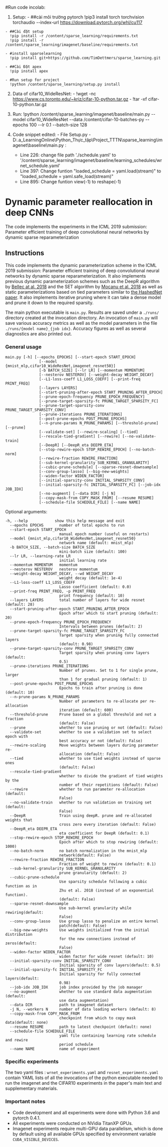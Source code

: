 #Run code incolab:
  1. Setup: 
    - ##cài môi trường pytorch
      !pip3 install torch torchvision torchaudio --index-url https://download.pytorch.org/whl/cu117

    - ##Cài đặt setup 
      !pip install -r /content/sparse_learning/requirements.txt
      !pip install -r /content/sparse_learning/imagenet/baseline/requirements.txt

    - #install sparselearning
      !pip install git+https://github.com/TimDettmers/sparse_learning.git

    - ##Cài Đặt apex 
      !pip install apex

    - #Run setup for project
      !python /content/sparse_learning/setup.py install

  2. Data of cifar10_WideResNet:
    - !wget -nc https://www.cs.toronto.edu/~kriz/cifar-10-python.tar.gz
    - !tar -xf cifar-10-python.tar.gz

  3. Run: 
      !python /content/sparse_learning/imagenet/baseline/main.py --model cifar10_WideResNet --data /content/cifar-10-batches-py --epochs 100 --lr 0.1 --batch-size 128

  4. Code snippet edited: 
    - File Setup.py
    - D:\.a_LearningOnline\Python_Thực_tập\Project_TTTN\sparse_learning\imagenet\baseline\main.py : 
      + Line 226: change file path  './schedule.yaml' to '/content/sparse_learning/imagenet/baseline/learning_schedules/wrnet_schedule.yaml'
      + Line 397: Change funtion "loaded_schedule = yaml.load(stream)" to "loaded_schedule = yaml.safe_load(stream)"
      + Line 895: Change funtion view(-1) to reshape(-1) 


# Dynamic parameter reallocation in deep CNNs

The code implements the experiments in the ICML 2019 submission: Parameter efficient training of deep convolutional neural networks by dynamic sparse reparameterization


## Instructions
This code implements the dynamic parameterization scheme in the ICML 2019 submission: Parameter efficient training of deep convolutional neural networks by dynamic sparse reparameterization. It also implements previous  dynamic parameterization schemes such as the DeepR algorithm by [Bellec at al. 2018](https://arxiv.org/abs/1711.05136) and the SET algorithm by [Mocanu et  al. 2018](https://www.nature.com/articles/s41467-018-04316-3) as well as static parameterizations based on tied parameters similar to [the HashedNet paper](https://arxiv.org/abs/1504.04788). It also implements iterative pruning where it can take a dense model and prune it down to the required sparsity. 

The main python executable is `main.py`. Results are saved under a `./runs/` directory created at the invocation directory. An invocation of `main.py` will save various accuracy metrics as well as the model parameters in the file `./runs/{model name}_{job idx}`. Accuracy figures as well as several diagnostics are also printed out. 

### General usage
```shell
main.py [-h] [--epochs EPOCHS] [--start-epoch START_EPOCH]
               [--model {mnist_mlp,cifar10_WideResNet,imagenet_resnet50}]
               [-b BATCH_SIZE] [--lr LR] [--momentum MOMENTUM]
               [--nesterov NESTEROV] [--weight-decay WEIGHT_DECAY]
               [--L1-loss-coeff L1_LOSS_COEFF] [--print-freq PRINT_FREQ]
               [--layers LAYERS]
               [--start-pruning-after-epoch START_PRUNING_AFTER_EPOCH]
               [--prune-epoch-frequency PRUNE_EPOCH_FREQUENCY]
               [--prune-target-sparsity-fc PRUNE_TARGET_SPARSITY_FC]
               [--prune-target-sparsity-conv PRUNE_TARGET_SPARSITY_CONV]
               [--prune-iterations PRUNE_ITERATIONS]
               [--post-prune-epochs POST_PRUNE_EPOCHS]
               [--n-prune-params N_PRUNE_PARAMS] [--threshold-prune] [--prune]
               [--validate-set] [--rewire-scaling] [--tied]
               [--rescale-tied-gradient] [--rewire] [--no-validate-train]
               [--DeepR] [--DeepR_eta DEEPR_ETA]
               [--stop-rewire-epoch STOP_REWIRE_EPOCH] [--no-batch-norm]
               [--rewire-fraction REWIRE_FRACTION]
               [--sub-kernel-granularity SUB_KERNEL_GRANULARITY]
               [--cubic-prune-schedule] [--sparse-resnet-downsample]
               [--conv-group-lasso] [--big-new-weights]
               [--widen-factor WIDEN_FACTOR]
               [--initial-sparsity-conv INITIAL_SPARSITY_CONV]
               [--initial-sparsity-fc INITIAL_SPARSITY_FC] [--job-idx JOB_IDX]
               [--no-augment] [--data DIR] [-j N]
               [--copy-mask-from COPY_MASK_FROM] [--resume RESUME]
               [--schedule-file SCHEDULE_FILE] [--name NAME]

```
Optional arguments:
```
-h, --help            show this help message and exit
  --epochs EPOCHS       number of total epochs to run
  --start-epoch START_EPOCH
                        manual epoch number (useful on restarts)
  --model {mnist_mlp,cifar10_WideResNet,imagenet_resnet50}
                        network name (default: mnist_mlp)
  -b BATCH_SIZE, --batch-size BATCH_SIZE
                        mini-batch size (default: 100)
  --lr LR, --learning-rate LR
                        initial learning rate
  --momentum MOMENTUM   momentum
  --nesterov NESTEROV   nesterov momentum
  --weight-decay WEIGHT_DECAY, --wd WEIGHT_DECAY
                        weight decay (default: 1e-4)
  --L1-loss-coeff L1_LOSS_COEFF
                        Lasso coefficient (default: 0.0)
  --print-freq PRINT_FREQ, -p PRINT_FREQ
                        print frequency (default: 10)
  --layers LAYERS       total number of layers for wide resnet (default: 28)
  --start-pruning-after-epoch START_PRUNING_AFTER_EPOCH
                        Epoch after which to start pruning (default: 20)
  --prune-epoch-frequency PRUNE_EPOCH_FREQUENCY
                        Intervals between prunes (default: 2)
  --prune-target-sparsity-fc PRUNE_TARGET_SPARSITY_FC
                        Target sparsity when pruning fully connected layers
                        (default: 0.98)
  --prune-target-sparsity-conv PRUNE_TARGET_SPARSITY_CONV
                        Target sparsity when pruning conv layers (default:
                        0.5)
  --prune-iterations PRUNE_ITERATIONS
                        Number of prunes. Set to 1 for single prune, larger
                        than 1 for gradual pruning (default: 1)
  --post-prune-epochs POST_PRUNE_EPOCHS
                        Epochs to train after pruning is done (default: 10)
  --n-prune-params N_PRUNE_PARAMS
                        Number of parameters to re-allocate per re-allocation
                        iteration (default: 600)
  --threshold-prune     Prune based on a global threshold and not a fraction
                        (default: False)
  --prune               whether to use pruning or not (default: False)
  --validate-set        whether to use a validation set to select epoch with
                        best accuracy or not (default: False)
  --rewire-scaling      Move weights between layers during parameter re-
                        allocation (default: False)
  --tied                whether to use tied weights instead of sparse ones
                        (default: False)
  --rescale-tied-gradient
                        whether to divide the gradient of tied weights by the
                        number of their repetitions (default: False)
  --rewire              whether to run parameter re-allocation (default:
                        False)
  --no-validate-train   whether to run validation on training set (default:
                        False)
  --DeepR               Train using deepR. prune and re-allocated weights that
                        cross zero every iteration (default: False)
  --DeepR_eta DEEPR_ETA
                        eta coefficient for DeepR (default: 0.1)
  --stop-rewire-epoch STOP_REWIRE_EPOCH
                        Epoch after which to stop rewiring (default: 1000)
  --no-batch-norm       no batch normalization in the mnist_mlp
                        network(default: False)
  --rewire-fraction REWIRE_FRACTION
                        Fraction of weight to rewire (default: 0.1)
  --sub-kernel-granularity SUB_KERNEL_GRANULARITY
                        prune granularity (default: 2)
  --cubic-prune-schedule
                        Use sparsity schedule following a cubic function as in
                        Zhu et al. 2018 (instead of an exponential function).
                        (default: False)
  --sparse-resnet-downsample
                        Use sub-kernel granularity while rewiring(default:
                        False)
  --conv-group-lasso    Use group lasso to penalize an entire kernel
                        patch(default: False)
  --big-new-weights     Use weights initialized from the initial distribution
                        for the new connections instead of zeros(default:
                        False)
  --widen-factor WIDEN_FACTOR
                        widen factor for wide resnet (default: 10)
  --initial-sparsity-conv INITIAL_SPARSITY_CONV
                        Initial sparsity of conv layers(default: 0.5)
  --initial-sparsity-fc INITIAL_SPARSITY_FC
                        Initial sparsity for fully connected layers(default:
                        0.98)
  --job-idx JOB_IDX     job index provided by the job manager
  --no-augment          whether to use standard data augmentation (default:
                        use data augmentation)
  --data DIR            path to imagenet dataset
  -j N, --workers N     number of data loading workers (default: 8)
  --copy-mask-from COPY_MASK_FROM
                        checkpoint from which to copy mask data(default: none)
  --resume RESUME       path to latest checkpoint (default: none)
  --schedule-file SCHEDULE_FILE
                        yaml file containing learning rate schedule and rewire
                        period schedule
  --name NAME           name of experiment

```

### Specific experiments

The two yaml files : `wrnet_experiments.yaml` and `resnet_experiments.yaml` contain YAML lists of all the invocations of the python executable needed to run the imagenet and the CIFAR10 experiments in the paper's main text and supplementary materials. 

### Important notes

- Code development and all experiments were done with Python 3.6 and pytorch 0.4.1. 
- All experiments were conducted on NVidia TitanXP GPUs.
- Imagenet experiments require multi-GPU data parallelism, which is done by default using all available GPUs specified by environment variable `CUDA_VISIBLE_DEVICES`.